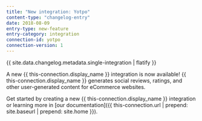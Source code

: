 ```yaml
---
title: "New integration: Yotpo"
content-type: "changelog-entry"
date: 2018-08-09
entry-type: new-feature
entry-category: integration
connection-id: yotpo
connection-version: 1
---
```

{{ site.data.changelog.metadata.single-integration | flatify }}

A new {{ this-connection.display_name }} integration is now available! {{ this-connection.display_name }} generates social reviews, ratings, and other user-generated content for eCommerce websites.

Get started by creating a new {{ this-connection.display_name }} integration or learning more in [our documentation]({{ this-connection.url | prepend: site.baseurl | prepend: site.home }}).